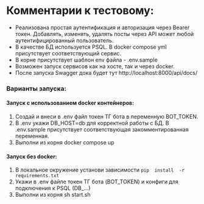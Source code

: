 # Комментарии к тестовому:
- Реализована простая аутентификация и авторизация через Bearer токен. Добавлять, изменять, удалять посты через API может любой аутентифицированный пользователь.
- В качестве БД используется PSQL. В docker compose yml  присутствует соответствующий сервис.
- В корне присутствует шаблон env файла - .env.sample
- Возможен запуск сервисов как на хосте, так и через docker.
- После запуска Swagger дока будет тут http://localhost:8000/api/docs/

### Варианты запуска:
#### Запуск с использованием docker контейнеров:
1. Создай и внеси в .env файл токен ТГ бота в переменную BOT_TOKEN.
2. В .env укажи DB_HOST=db для корректной работы с БД. В .env.sample присутствует соответствующая закомментированная переменная.
3. Выполни из корня docker compose up

#### Запуск без docker:
1. В локальное окружение установи зависимости
`pip  install  -r  requirements.txt`
2. Укажи в .env файле токен ТГ бота (BOT_TOKEN) и конфиги для подключения к PSQL (DB_...)
3. Выполни из корня sh start.sh
